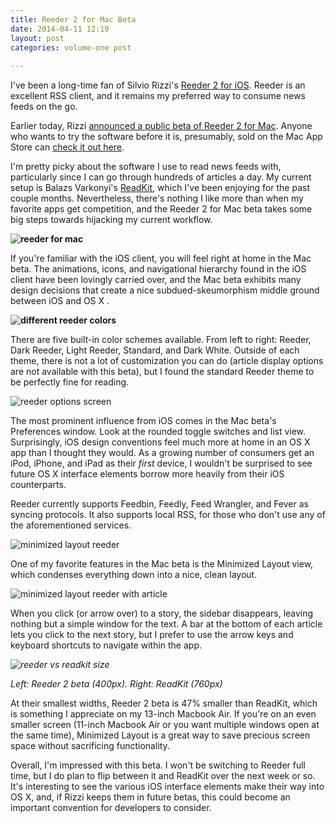 ```yaml
---
title: Reeder 2 for Mac Beta
date: 2014-04-11 12:19
layout: post
categories: volume-one post
  
---
```



I've been a long-time fan of Silvio Rizzi's [Reeder 2 for iOS][reeder-ios]. Reeder is an excellent RSS client, and it remains my preferred way to consume news feeds on the go. 

Earlier today, Rizzi [announced a public beta of Reeder 2 for Mac][reeder-tweet]. Anyone who wants to try the software before it is, presumably, sold on the Mac App Store can [check it out here][reeder-mac]. 

I'm pretty picky about the software I use to read news feeds with, particularly since I can go through hundreds of articles a day. My current setup is Balazs Varkonyi's [ReadKit][readkit-link], which I've been enjoying for the past couple months. Nevertheless, there's nothing I like more than when my favorite apps get competition, and the Reeder 2 for Mac beta takes some big steps towards hijacking my current workflow.  

__![reeder for mac]({{site.domain}}/public/cargo/reeder-mac.png)__

If you're familiar with the iOS client, you will feel right at home in the Mac beta. The animations, icons, and navigational hierarchy found in the iOS client have been lovingly carried over, and the Mac beta exhibits many design decisions that create a nice subdued-skeumorphism middle ground between iOS and OS X . 

__![different reeder colors]({{site.domain}}/public/cargo/reeder-colors.png)__

There are five built-in color schemes available. From left to right: Reeder, Dark Reeder, Light Reeder, Standard, and Dark White. Outside of each theme, there is not a lot of customization you can do (article display options are not available with this beta), but I found the standard Reeder theme to be perfectly fine for reading. 

![reeder options screen]({{site.domain}}/public/cargo/reeder-options.png)

The most prominent influence from iOS comes in the Mac beta's Preferences window. Look at the rounded toggle switches and list view. Surprisingly, iOS design conventions feel much more at home in an OS X app than I thought they would. As a growing number of consumers get an iPod, iPhone, and iPad as their _first_ device, I wouldn't be surprised to see future OS X interface elements borrow more heavily from their iOS counterparts. 

Reeder currently supports Feedbin, Feedly, Feed Wrangler, and Fever as syncing protocols. It also supports local RSS, for those who don't use any of the aforementioned services. 

![minimized layout reeder]({{site.domain}}/public/cargo/reeder-minimized.png)

One of my favorite features in the Mac beta is the Minimized Layout view, which condenses everything down into a nice, clean layout. 

![minimized layout reeder with article]({{site.domain}}/public/cargo/reeder-minimized-read.png)

When you click (or arrow over) to a story, the sidebar disappears, leaving nothing but a simple window for the text. A bar at the bottom of each article lets you click to the next story, but I prefer to use the arrow keys and keyboard shortcuts to navigate within the app. 

_![reeder vs readkit size]({{site.domain}}/public/cargo/reeder-readkit.png)_

_Left: Reeder 2 beta (400px). Right: ReadKit (760px)_

At their smallest widths, Reeder 2 beta is 47% smaller than ReadKit, which is something I appreciate on my 13-inch Macbook Air. If you're on an even smaller screen (11-inch Macbook Air or you want multiple windows open at the same time), Minimized Layout is a great way to save precious screen space without sacrificing functionality. 

Overall, I'm impressed with this beta. I won't be switching to Reeder full time, but I do plan to flip between it and ReadKit over the next week or so. It's interesting to see the various iOS interface elements make their way into OS X, and, if Rizzi keeps them in future betas, this could become an important convention for developers to consider.  

[readkit-link]: http://readkitapp.com
[reeder-mac]: http://reederapp.com/mac/
[reeder-ios]: http://reederapp.com/ios/
[reeder-tweet]: https://twitter.com/reederapp/status/454642789557747712
